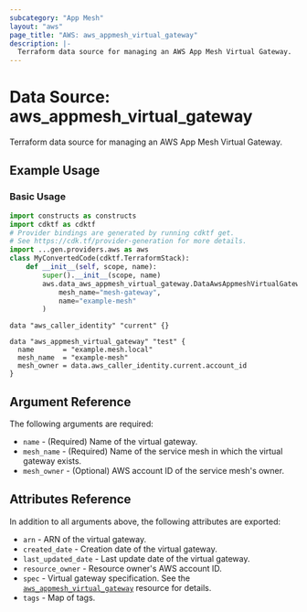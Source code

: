 ```yaml
---
subcategory: "App Mesh"
layout: "aws"
page_title: "AWS: aws_appmesh_virtual_gateway"
description: |-
  Terraform data source for managing an AWS App Mesh Virtual Gateway.
---
```


# Data Source: aws_appmesh_virtual_gateway

Terraform data source for managing an AWS App Mesh Virtual Gateway.

## Example Usage

### Basic Usage

```python
import constructs as constructs
import cdktf as cdktf
# Provider bindings are generated by running cdktf get.
# See https://cdk.tf/provider-generation for more details.
import ...gen.providers.aws as aws
class MyConvertedCode(cdktf.TerraformStack):
    def __init__(self, scope, name):
        super().__init__(scope, name)
        aws.data_aws_appmesh_virtual_gateway.DataAwsAppmeshVirtualGateway(self, "example",
            mesh_name="mesh-gateway",
            name="example-mesh"
        )
```

```hcl
data "aws_caller_identity" "current" {}

data "aws_appmesh_virtual_gateway" "test" {
  name       = "example.mesh.local"
  mesh_name  = "example-mesh"
  mesh_owner = data.aws_caller_identity.current.account_id
}
```

## Argument Reference

The following arguments are required:

* `name` - (Required) Name of the virtual gateway.
* `mesh_name` - (Required) Name of the service mesh in which the virtual gateway exists.
* `mesh_owner` - (Optional) AWS account ID of the service mesh's owner.

## Attributes Reference

In addition to all arguments above, the following attributes are exported:

* `arn` - ARN of the virtual gateway.
* `created_date` - Creation date of the virtual gateway.
* `last_updated_date` - Last update date of the virtual gateway.
* `resource_owner` - Resource owner's AWS account ID.
* `spec` - Virtual gateway specification. See the [`aws_appmesh_virtual_gateway`](/docs/providers/aws/r/appmesh_virtual_gateway.html#spec) resource for details.
* `tags` - Map of tags.

<!-- cache-key: cdktf-0.17.0-pre.15 input-d53e39f158fa6e5df98ef1f4d6cc331be7d08e7ec3e08c0156f473983bafb411 -->